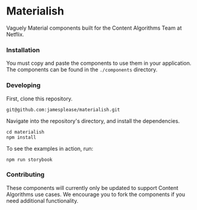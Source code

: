 # Materialish

Vaguely Material components built for the Content Algorithms Team at Netflix.

### Installation

You must copy and paste the components to use them in your application. The
components can be found in the `./components` directory.

### Developing

First, clone this repository.

```
git@github.com:jamesplease/materialish.git
```

Navigate into the repository's directory, and install the dependencies.

```
cd materialish
npm install
```

To see the examples in action, run:

```
npm run storybook
```

### Contributing

These components will currently only be updated to support Content Algorithms use cases.
We encourage you to fork the components if you need additional functionality.

